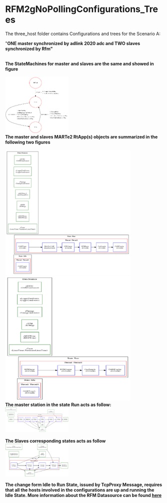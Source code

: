 # RFM2gNoPollingConfigurations_Trees

The three_host folder contains Configurations and trees  for the Scenario A:<br>
<p>
"<b>ONE master synchronized by adlink 2020 adc and TWO slaves synchronized by Rfm<b>"
</p>
<br>
The StateMachines for master and slaves are the same and showed in figure <br>
<br>
<img src="Docs/three_hosts/master/master_StateMachine.png" width="40%" height="40%">
<br>
The master and slaves MARTe2 RtApp(s) objects are summarized in the following two figures<br>
<br>
<img src="Docs/three_hosts/master/master_RTApp.png" width="400" height="400">

<img src="Docs/three_hosts/slaves/slave253_RTApp.png" width="400" height="400">

<br>
The master station in the state Run acts as follow:
<br>
<img src="Docs/three_hosts/master/master_StateRun.png" width="40%" height="40%"><br>
<br>
The Slaves corresponding states acts as follow 
<br>
<img src="Docs/three_hosts/slaves/slave253_StateRun.png"  width="40%" height="40%">

The change form Idle to Run State, issued by TcpProxy Message,  requires that all the hosts involved 
in the configurations  are up and running the Idle State.
More information about the RFM Datasource can be found [here](https://github.com/LucBonc/RFM2gNoPolling)
